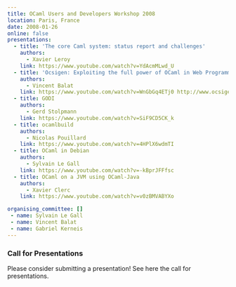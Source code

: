 ```yaml
---
title: OCaml Users and Developers Workshop 2008
location: Paris, France
date: 2008-01-26
online: false
presentations: 
  - title: 'The core Caml system: status report and challenges'
    authors: 
      - Xavier Leroy
    link: https://www.youtube.com/watch?v=YdAcmMLwd_U
  - title: 'Ocsigen: Exploiting the full power of OCaml in Web Programming'
    authors: 
      - Vincent Balat
    link: https://www.youtube.com/watch?v=WnGbGq4ETj0 http://www.ocsigen.org/
  - title: GODI
    authors: 
      - Gerd Stolpmann
    link: https://www.youtube.com/watch?v=SiF9CD5CK_k
  - title: ocamlbuild
    authors: 
      - Nicolas Pouillard
    link: https://www.youtube.com/watch?v=4HPlX6wdmTI
  - title: OCaml in Debian
    authors: 
      - Sylvain Le Gall
    link: https://www.youtube.com/watch?v=-kBprJFFfsc
  - title: OCaml on a JVM using OCaml-Java
    authors: 
      - Xavier Clerc
    link: https://www.youtube.com/watch?v=v0zBMVABYXo

organising_committee: []
 - name: Sylvain Le Gall
 - name: Vincent Balat
 - name: Gabriel Kerneis
---
```


### Call for Presentations

Please consider submitting a presentation! See here the call for presentations.



